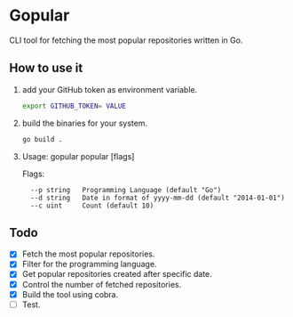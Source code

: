# Gopular

CLI tool for fetching the most popular repositories written in Go.

## How to use it

1.  add your GitHub token as environment variable.

    ```bash
    export GITHUB_TOKEN= VALUE
    ```

2.  build the binaries for your system.

    ```bash
    go build .
    ```

3.  Usage:
    gopular popular [flags]

    Flags:

          --p string   Programming Language (default "Go")
          --d string   Date in format of yyyy-mm-dd (default "2014-01-01")
          --c uint     Count (default 10)

## Todo

- [x] Fetch the most popular repositories.
- [x] Filter for the programming language.
- [x] Get popular repositories created after specific date.
- [x] Control the number of fetched repositories.
- [x] Build the tool using cobra.
- [ ] Test.
